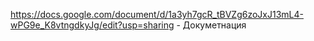 https://docs.google.com/document/d/1a3yh7gcR_tBVZg6zoJxJ13mL4-wPG9e_K8vtngdkyJg/edit?usp=sharing - Докуметнация
